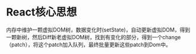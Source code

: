 # React核心思想
内存中维护一颗虚拟DOM树，数据变化时(setState)，自动更新虚拟DOM，得到一颗新树，然后Diff新老虚拟DOM树，找到有变化的部分，得到一个change（patch），将这个patch加入队列，最终批量更新这些patch到Dom中。  